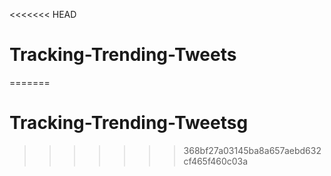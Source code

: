 <<<<<<< HEAD
# Tracking-Trending-Tweets
=======
# Tracking-Trending-Tweetsg
>>>>>>> 368bf27a03145ba8a657aebd632cf465f460c03a
